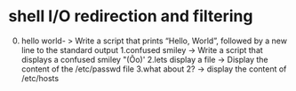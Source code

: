 # shell I/O redirection and filtering
0. hello world- > Write a script that prints “Hello, World”, followed by a new line to the standard output
1.confused smiley -> Write a script that displays a confused smiley "(Ôo)'
2.lets display a file -> Display the content of the /etc/passwd file
3.what about 2? -> display the content of /etc/hosts
